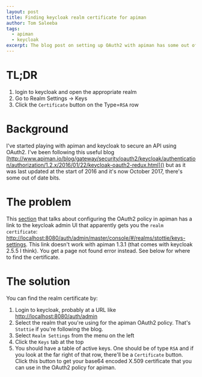 ```yaml
---
layout: post
title: Finding keycloak realm certificate for apiman
author: Tom Saleeba
tags:
  - apiman
  - keycloak
excerpt: The blog post on setting up OAuth2 with apiman has some out of date bits when using apiman v1.3.1. I'll show you where to find that realm certificate.
---
```


# TL;DR
 1. login to keycloak and open the appropriate realm
 1. Go to Realm Settings -> Keys
 1. Click the `Certificate` button on the Type=`RSA` row

# Background
I've started playing with apiman and keycloak to secure an API using OAuth2. I've been following this useful blog [http://www.apiman.io/blog/gateway/security/oauth2/keycloak/authentication/authorization/1.2.x/2016/01/22/keycloak-oauth2-redux.html]() but as it was last updated at the start of 2016 and it's now October 2017, there's some out of date bits.

# The problem
This [section](http://www.apiman.io/blog/gateway/security/oauth2/keycloak/authentication/authorization/1.2.x/2016/01/22/keycloak-oauth2-redux.html#apiman-oauth2-policy) that talks about configuring the OAuth2 policy in apiman has a link to the keycloak admin UI that apparently gets you the `realm certificate`: [http://localhost:8080/auth/admin/master/console/#/realms/stottie/keys-settings](). This link doesn't work with apiman 1.3.1 (that comes with keycloak 2.5.5 I think). You get a page not found error instead. See below for where to find the certificate.

# The solution
You can find the realm certificate by:
 1. Login to keycloak, probably at a URL like [http://localhost:8080/auth/admin]()
 1. Select the realm that you're using for the apiman OAuth2 policy. That's `Stottie` if you're following the blog.
 1. Select `Realm Settings` from the menu on the left
 1. Click the `Keys` tab at the top
 1. You should have a table of active keys. One should be of type `RSA` and if you look at the far right of that row, there'll be a `Certificate` button. Click this button to get your base64 encoded X.509 certificate that you can use in the OAuth2 policy for apiman.
 